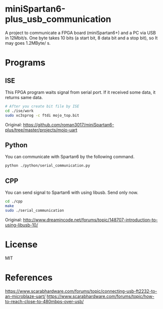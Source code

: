 # miniSpartan6-plus_usb_communication
A project to communicate a FPGA board (miniSpartan6+) and a PC via USB in 12Mbit/s. One byte takes 10 bits (a start bit, 8 data bit and a stop bit), so It may goes 1.2MByte/ s.

# Programs
## ISE
This FPGA program waits signal from serial port. If it received some data, it returns same data.

```sh
# After you create bit file by ISE
cd ./ise/work
sudo xc3sprog -c ftdi mojo_top.bit
```
Original: https://github.com/roman3017/miniSpartan6-plus/tree/master/projects/mojo-uart

## Python
You can communicate with Spartan6 by the following command.

```sh
python ./python/serial_communication.py
```

## CPP
You can send signal to Spartan6 with using libusb. Send only now.

```sh
cd ./cpp
make
sudo ./serial_communication
```
Original: http://www.dreamincode.net/forums/topic/148707-introduction-to-using-libusb-10/

# License
MIT

# References
https://www.scarabhardware.com/forums/topic/connecting-usb-ft2232-to-an-microblaze-uart/
https://www.scarabhardware.com/forums/topic/how-to-reach-close-to-480mbps-over-usb/
